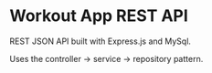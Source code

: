 # Workout App REST API

REST JSON API built with Express.js and MySql.

Uses the controller -> service -> repository pattern.
